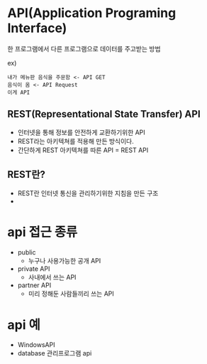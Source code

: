 # API(Application Programing Interface)

한 프로그램에서 다른 프로그램으로 데이터를 주고받는 방법

ex) 

    내가 메뉴판 음식을 주문함 <- API GET
    음식이 옴 <- API Request
    이게 API

## REST(Representational State Transfer) API

* 인터넷을 통해 정보를 안전하게 교환하기위한 API
* REST라는 아키텍쳐를 적용해 만든 방식이다.
* 간단하게 REST 아키텍쳐를 따른 API = REST API

## REST란?

* REST란 인터넷 통신을 관리하기위한 지침을 만든 구조
* 

# api 접근 종류
* public
    * 누구나 사용가능한 공개 API
* private API
    * 사내에서 쓰는 API
* partner API
    * 미리 정해둔 사람들끼리 쓰는 API

# api 예

* WindowsAPI
* database 관리프로그램 api